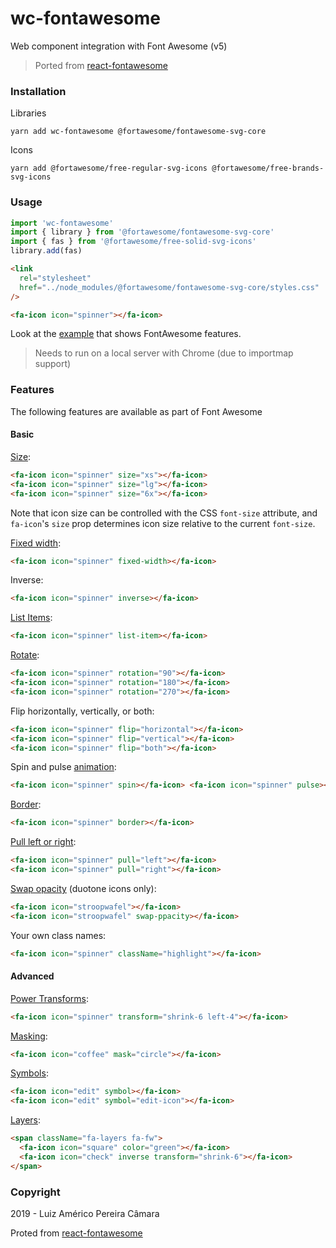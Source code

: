 # wc-fontawesome

Web component integration with Font Awesome (v5)

> Ported from [react-fontawesome](https://github.com/FortAwesome/react-fontawesome)

### Installation

Libraries

```
yarn add wc-fontawesome @fortawesome/fontawesome-svg-core
```

Icons

```
yarn add @fortawesome/free-regular-svg-icons @fortawesome/free-brands-svg-icons
```

### Usage

```js
import 'wc-fontawesome'
import { library } from '@fortawesome/fontawesome-svg-core'
import { fas } from '@fortawesome/free-solid-svg-icons'
library.add(fas)
```

```html
<link
  rel="stylesheet"
  href="../node_modules/@fortawesome/fontawesome-svg-core/styles.css"
/>

<fa-icon icon="spinner"></fa-icon>
```

Look at the [example](example/index.html) that shows FontAwesome features. 

> Needs to run on a local server with Chrome (due to importmap support)

### Features

The following features are available as part of Font Awesome

#### Basic

[Size](https://fontawesome.com/how-to-use/on-the-web/styling/sizing-icons):

```html
<fa-icon icon="spinner" size="xs"></fa-icon>
<fa-icon icon="spinner" size="lg"></fa-icon>
<fa-icon icon="spinner" size="6x"></fa-icon>
```

Note that icon size can be controlled with the CSS `font-size` attribute, and `fa-icon`'s `size` prop determines icon size relative to the current `font-size`.

[Fixed width](https://fontawesome.com/how-to-use/on-the-web/styling/fixed-width-icons):

```html
<fa-icon icon="spinner" fixed-width></fa-icon>
```

Inverse:

```html
<fa-icon icon="spinner" inverse></fa-icon>
```

[List Items](https://fontawesome.com/how-to-use/on-the-web/styling/icons-in-a-list):

```html
<fa-icon icon="spinner" list-item></fa-icon>
```

[Rotate](https://fontawesome.com/how-to-use/on-the-web/styling/rotating-icons):

```html
<fa-icon icon="spinner" rotation="90"></fa-icon>
<fa-icon icon="spinner" rotation="180"></fa-icon>
<fa-icon icon="spinner" rotation="270"></fa-icon>
```

Flip horizontally, vertically, or both:

```html
<fa-icon icon="spinner" flip="horizontal"></fa-icon>
<fa-icon icon="spinner" flip="vertical"></fa-icon>
<fa-icon icon="spinner" flip="both"></fa-icon>
```

Spin and pulse [animation](https://fontawesome.com/how-to-use/on-the-web/styling/animating-icons):

```html
<fa-icon icon="spinner" spin></fa-icon> <fa-icon icon="spinner" pulse></fa-icon>
```

[Border](https://fontawesome.com/how-to-use/on-the-web/styling/bordered-pulled-icons):

```html
<fa-icon icon="spinner" border></fa-icon>
```

[Pull left or right](https://fontawesome.com/how-to-use/on-the-web/styling/bordered-pulled-icons):

```html
<fa-icon icon="spinner" pull="left"></fa-icon>
<fa-icon icon="spinner" pull="right"></fa-icon>
```

[Swap opacity](https://fontawesome.com/how-to-use/on-the-web/styling/duotone-icons) (duotone icons only):

```html
<fa-icon icon="stroopwafel"></fa-icon>
<fa-icon icon="stroopwafel" swap-ppacity></fa-icon>
```

Your own class names:

```html
<fa-icon icon="spinner" className="highlight"></fa-icon>
```

#### Advanced

[Power Transforms](https://fontawesome.com/how-to-use/on-the-web/styling/power-transforms):

```html
<fa-icon icon="spinner" transform="shrink-6 left-4"></fa-icon>
```

[Masking](https://fontawesome.com/how-to-use/on-the-web/styling/masking):

```html
<fa-icon icon="coffee" mask="circle"></fa-icon>
```

[Symbols](https://fontawesome.com/how-to-use/on-the-web/advanced/svg-symbols):

```html
<fa-icon icon="edit" symbol></fa-icon>
<fa-icon icon="edit" symbol="edit-icon"></fa-icon>
```

[Layers](https://fontawesome.com/how-to-use/on-the-web/styling/layering):

```html
<span className="fa-layers fa-fw">
  <fa-icon icon="square" color="green"></fa-icon>
  <fa-icon icon="check" inverse transform="shrink-6"></fa-icon>
</span>
```

### Copyright

2019 - Luiz Américo Pereira Câmara

Proted from [react-fontawesome](https://github.com/FortAwesome/react-fontawesome)
